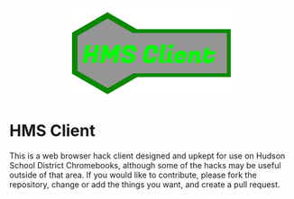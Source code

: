 <div id="logo-header" style="display:grid;place-items:center;">
  <img src="https://raw.githubusercontent.com/Hac-Inc/HMSClient.github.io/master/resources/HMSClientIcon.png">
</div>
<h1>
  HMS Client
</h1>
<p>
  This is a web browser hack client designed and upkept for use on Hudson School District Chromebooks, although some of the hacks may be useful outside of that area. If you would like to contribute, please fork the repository, change or add the things you want, and create a pull request.
</p>
